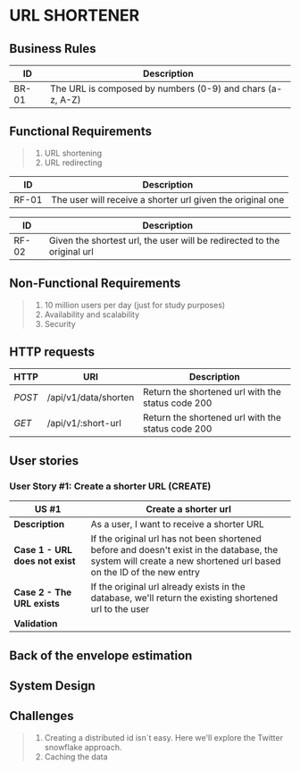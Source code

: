 # URL SHORTENER

## Business Rules
|   ID  | Description |
| --- | --- |
| BR-01 | The URL is composed by numbers (0-9) and chars (a-z, A-Z) |


## Functional Requirements
> 01. URL shortening
> 02. URL redirecting

|   ID  | Description |
| --- | --- |
| RF-01 | The user will receive a shorter url given the original one |

|   ID  | Description |
| --- | --- |
| RF-02 | Given the shortest url, the user will be redirected to the original url |

## Non-Functional Requirements
> 01. 10 million users per day (just for study purposes)
> 02. Availability and scalability
> 03. Security

## HTTP requests
| HTTP | URI | Description |
| -- | -- | -- |
|   _POST_ | /api/v1/data/shorten | Return the shortened url with the status code 200 | 
|   _GET_ | /api/v1/:short-url | Return the shortened url with the status code 200 | 


## User stories
### User Story #1: Create a shorter URL (CREATE)
| US #1 | Create a shorter url | 
| -- | -- |
| **Description** |  As a user, I want to receive a shorter URL |
| **Case 1 - URL does not exist** | If the original url has not been shortened before and doesn't exist in the database, the system will create a new shortened url based on the ID of the new entry |
| **Case 2 - The URL exists** | If the original url already exists in the database, we'll return the existing shortened url to the user |
| **Validation** | |

## Back of the envelope estimation

## System Design

## Challenges
> 01. Creating a distributed id isn`t easy. Here we'll explore the Twitter snowflake approach.
> 02. Caching the data



